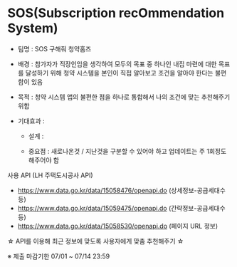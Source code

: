 # SOS(Subscription recOmmendation System)

- 팀명 : SOS 구해줘 청약홈즈
- 배경 : 참가자가 직장인임을 생각하여 모두의 목표 중 하나인 내집 마련에 대한 목표를 달성하기 위해 청약 시스템을 본인이 직접 알아보고 조건을 알아야 한다는 불편함이 있음 
- 목적 : 청약 시스템 앱의 불편한 점을 하나로 통합해서 나의 조건에 맞는 추천해주기 위함
- 기대효과 : 

  * 설계 :
 
  * 중요점 : 새로나온것 / 지난것을 구분할 수 있어야 하고 업데이트는 주 1회정도 해주어야 함

사용 API (LH 주택도시공사 API)
- https://www.data.go.kr/data/15058476/openapi.do (상세정보-공급세대수 등)
- https://www.data.go.kr/data/15059475/openapi.do (간략정보-공급세대수 등)
- https://www.data.go.kr/data/15058530/openapi.do (페이지 URL 정보)

☆ API를 이용해 최근 정보에 맞도록 사용자에게 맞춤 추천해주기 ☆

※ 제출 마감기한
07/01 ~ 07/14 23:59
